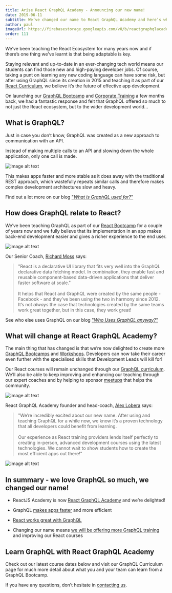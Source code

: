 ```yaml
---
title: Arise React GraphQL Academy - Announcing our new name!
date: 2019-06-11
subtitle: We’ve changed our name to React GraphQL Academy and here’s why…
author: paul
imageUrl: https://firebasestorage.googleapis.com/v0/b/reactgraphqlacademy.appspot.com/o/images%2Fblog_ariseRGA-rebranding%2Fheader.jpg?alt=media&
order: 111
---
```

<a name="name-change"></a>
We’ve been teaching the React Ecosystem for many years now and if there’s one thing we’ve learnt is that being adaptable is key.

Staying relevant and up-to-date in an ever-changing tech world means our students can find those new and high-paying developer jobs. Of course, taking a punt on learning any new coding language can have some risk, but after using GraphQL since its creation in 2015 and teaching it as part of our [React Curriculum](https://reactgraphql.academy/react/curriculum/), we believe it’s the future of effective app development.

On launching our [GraphQL Bootcamp](https://reactgraphql.academy/graphql/training/bootcamp/) and [Corporate Training](https://reactgraphql.academy/graphql/training/corporate/) a few months back, we had a fantastic response and felt that GraphQL offered so much to not just the React ecosystem, but to the wider development world…

<marketingcard text="Find out more about the GraphQL Bootcamp today..." to="/graphql/training/bootcamp" button-text="Learn GraphQL"></marketingcard>

## What is GraphQL? <a name="what-is-graphql"></a>

Just in case you don’t know, GraphQL was created as a new approach to communication with an API.

Instead of making multiple calls to an API and slowing down the whole application, only one call is made.

![image alt text](https://firebasestorage.googleapis.com/v0/b/reactgraphqlacademy.appspot.com/o/images%2Fblog_ariseRGA-rebranding%2Fimage_0.jpg?alt=media)


This makes apps faster and more stable as it does away with the traditional REST approach, which wastefully repeats similar calls and therefore makes complex development architectures slow and heavy.

Find out a lot more on our blog ["_What is GraphQL used for?_"](https://reactgraphql.academy/blog/what-is-GraphQL-used-for/)

## How does GraphQL relate to React?<a name="react-and-graphql"></a>

We’ve been teaching GraphQL as part of our [React Bootcamp](https://reactgraphql.academy/react/training/bootcamp/) for a couple of years now and we fully believe that its implementation in an app makes back-end development easier and gives a richer experience to the end user.

![image alt text](https://firebasestorage.googleapis.com/v0/b/reactgraphqlacademy.appspot.com/o/images%2Fblog_ariseRGA-rebranding%2Fimage_1.jpg?alt=media)

Our Senior Coach, [Richard Moss](https://reactgraphql.academy/about-us/#richard-moss) says:

>"React is a declarative UI library that fits very well into the GraphQL declarative data fetching model. In combination, they enable fast and reusable component-based data-driven applications that deliver faster software at scale."<br><br>It helps that React and GraphQL were created by the same people - Facebook - and they’ve been using the two in harmony since 2012. It’s not _always_ the case that technologies created by the same teams work great together, but in this case, they work great!

See who else uses GraphQL on our blog ["_Who Uses GraphQL anyway?_"](https://reactgraphql.academy/graphql/who-uses-graphql/)

## What will change at React GraphQL Academy?<a name="react-graphql-academy-rebrand"></a>

The main thing that has changed is that we’re now delighted to create more [GraphQL Bootcamps](https://reactgraphql.academy/graphql/training/bootcamp/) and [Workshops](https://reactgraphql.academy/graphql/training/workshops/). Developers can now take their career even further with the specialised skills that Development Leads will kill for!

Our React courses will remain unchanged through our [GraphQL curriculum](https://reactgraphql.academy/graphql/curriculum/). We’ll also be able to keep improving and enhancing our teaching through our expert coaches and by helping to sponsor [meetups](https://reactgraphql.academy/community/meetups/) that helps the community.

![image alt text](https://firebasestorage.googleapis.com/v0/b/reactgraphqlacademy.appspot.com/o/images%2Fblog_ariseRGA-rebranding%2Fimage_2.jpg?alt=media)

React GraphQL Academy founder and head-coach, [Alex Lobera](https://reactgraphql.academy/about-us/#alex-lobera) says:

> "We’re incredibly excited about our new name. After using and teaching GraphQL for a while now, we know it’s a proven technology that all developers could benefit from learning. <br><br>Our experience as React training providers lends itself perfectly to creating in-person, advanced development courses using the latest technologies. We cannot wait to show students how to create the most efficient apps out there!"

![image alt text](https://firebasestorage.googleapis.com/v0/b/reactgraphqlacademy.appspot.com/o/images%2Fblog_ariseRGA-rebranding%2Fimage_3.jpg?alt=media)

## In summary - we love GraphQL so much, we changed our name!

- ReactJS Academy is now [React GraphQL Academy](#name-change) and we’re delighted!

- GraphQL [makes apps faster](#what-is-graphql) and more efficient

- [React works great with GraphQL](#react-and-graphql)

- Changing our name means [we will be offering more GraphQL training](#react-graphql-academy-rebrand) and improving our React courses

## Learn GraphQL with React GraphQL Academy

Check out our latest course dates below and visit our GraphQL Curriculum page for much more detail about what you and your team can learn from a GraphQL Bootcamp.

If you have any questions, don’t hesitate in [contacting us](#contact-us).

